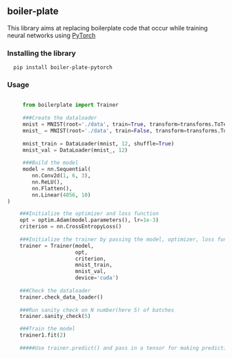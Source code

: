 ## boiler-plate

This library aims at replacing boilerplate code that occur while training neural networks using [PyTorch](https://pytorch.org/)

### Installing the library
      pip install boiler-plate-pytorch
      
### Usage
```python

     from boilerplate import Trainer
     
     ###Create the dataloader
     mnist = MNIST(root='./data', train=True, transform=transforms.ToTensor(), download=True)
     mnist_ = MNIST(root='./data', train=False, transform=transforms.ToTensor(), download=True)
     
     mnist_train = DataLoader(mnist, 12, shuffle=True)
     mnist_val = DataLoader(mnist_, 12)
     
     ###Build the model
     model = nn.Sequential(
        nn.Conv2d(1, 6, 3),
        nn.ReLU(),
        nn.Flatten(),
        nn.Linear(4056, 10)
)

    ###Initialize the optimizer and loss function
    opt = optim.Adam(model.parameters(), lr=1e-3)
    criterion = nn.CrossEntropyLoss()
    
    ###Initialize the trainer by passing the model, optimizer, loss function, dataloaders and device(cpu or cuda)
    trainer = Trainer(model, 
                      opt, 
                      criterion,
                      mnist_train, 
                      mnist_val,  
                      device='cuda')
                      
    ###Check the dataloader
    trainer.check_data_loader()
    
    ###Run sanity check on N number(here 5) of batches
    trainer.sanity_check(5)

    ###Train the model
    trainer1.fit(2)
    
    #####Use trainer.predict() and pass in a tensor for making prediction after the training is over
     
 ```
